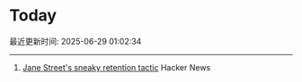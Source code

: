 # Today

最近更新时间: 2025-06-29 01:02:34

--- 
1. [Jane Street's sneaky retention tactic](https://www.economist.com/finance-and-economics/2025/06/26/jane-streets-sneaky-retention-tactic) Hacker News
